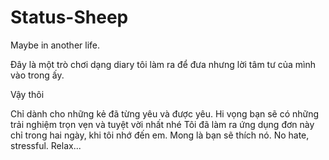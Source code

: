 # Status-Sheep
Maybe in another life.

Đây là một trò chơi dạng diary tôi làm ra để đưa nhưng lời tâm tư của mình vào trong ấy.

Vậy thôi

Chỉ dành cho những kẻ đã từng yêu và được yêu. 
Hi vọng bạn sẽ có những trải nghiệm trọn vẹn và tuyệt vời nhất nhé 
Tôi đã làm ra ứng dụng đơn này chỉ trong hai ngày, khi tôi nhớ đến em. 
Mong là bạn sẽ thích nó. No hate, stressful. Relax... 
